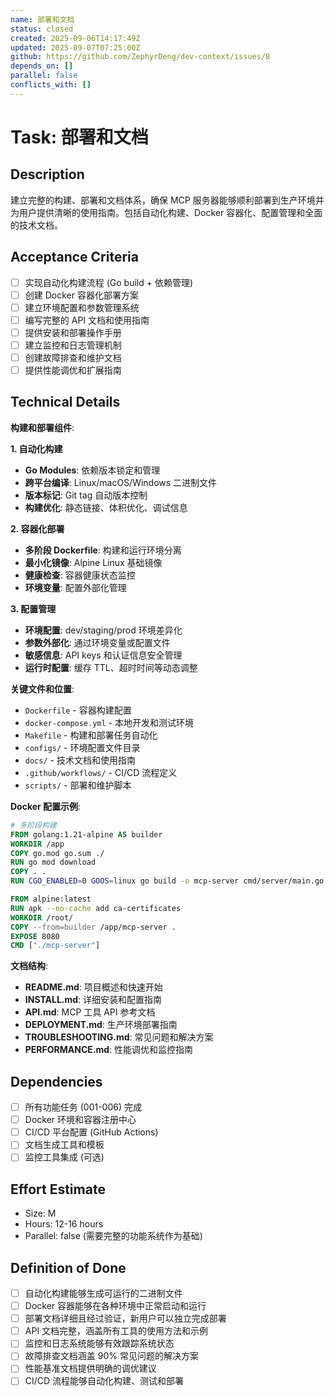 ```yaml
---
name: 部署和文档
status: closed
created: 2025-09-06T14:17:49Z
updated: 2025-09-07T07:25:00Z
github: https://github.com/ZephyrDeng/dev-context/issues/8
depends_on: []
parallel: false
conflicts_with: []
---
```



# Task: 部署和文档

## Description
建立完整的构建、部署和文档体系，确保 MCP 服务器能够顺利部署到生产环境并为用户提供清晰的使用指南。包括自动化构建、Docker 容器化、配置管理和全面的技术文档。

## Acceptance Criteria
- [ ] 实现自动化构建流程 (Go build + 依赖管理)
- [ ] 创建 Docker 容器化部署方案
- [ ] 建立环境配置和参数管理系统
- [ ] 编写完整的 API 文档和使用指南
- [ ] 提供安装和部署操作手册
- [ ] 建立监控和日志管理机制
- [ ] 创建故障排查和维护文档
- [ ] 提供性能调优和扩展指南

## Technical Details
**构建和部署组件**:

**1. 自动化构建**
- **Go Modules**: 依赖版本锁定和管理
- **跨平台编译**: Linux/macOS/Windows 二进制文件
- **版本标记**: Git tag 自动版本控制
- **构建优化**: 静态链接、体积优化、调试信息

**2. 容器化部署**
- **多阶段 Dockerfile**: 构建和运行环境分离
- **最小化镜像**: Alpine Linux 基础镜像
- **健康检查**: 容器健康状态监控
- **环境变量**: 配置外部化管理

**3. 配置管理**
- **环境配置**: dev/staging/prod 环境差异化
- **参数外部化**: 通过环境变量或配置文件
- **敏感信息**: API keys 和认证信息安全管理
- **运行时配置**: 缓存 TTL、超时时间等动态调整

**关键文件和位置**:
- `Dockerfile` - 容器构建配置
- `docker-compose.yml` - 本地开发和测试环境
- `Makefile` - 构建和部署任务自动化
- `configs/` - 环境配置文件目录
- `docs/` - 技术文档和使用指南
- `.github/workflows/` - CI/CD 流程定义
- `scripts/` - 部署和维护脚本

**Docker 配置示例**:
```dockerfile
# 多阶段构建
FROM golang:1.21-alpine AS builder
WORKDIR /app
COPY go.mod go.sum ./
RUN go mod download
COPY . .
RUN CGO_ENABLED=0 GOOS=linux go build -o mcp-server cmd/server/main.go

FROM alpine:latest
RUN apk --no-cache add ca-certificates
WORKDIR /root/
COPY --from=builder /app/mcp-server .
EXPOSE 8080
CMD ["./mcp-server"]
```

**文档结构**:
- **README.md**: 项目概述和快速开始
- **INSTALL.md**: 详细安装和配置指南
- **API.md**: MCP 工具 API 参考文档
- **DEPLOYMENT.md**: 生产环境部署指南
- **TROUBLESHOOTING.md**: 常见问题和解决方案
- **PERFORMANCE.md**: 性能调优和监控指南

## Dependencies
- [ ] 所有功能任务 (001-006) 完成
- [ ] Docker 环境和容器注册中心
- [ ] CI/CD 平台配置 (GitHub Actions)
- [ ] 文档生成工具和模板
- [ ] 监控工具集成 (可选)

## Effort Estimate
- Size: M
- Hours: 12-16 hours
- Parallel: false (需要完整的功能系统作为基础)

## Definition of Done
- [ ] 自动化构建能够生成可运行的二进制文件
- [ ] Docker 容器能够在各种环境中正常启动和运行
- [ ] 部署文档详细且经过验证，新用户可以独立完成部署
- [ ] API 文档完整，涵盖所有工具的使用方法和示例
- [ ] 监控和日志系统能够有效跟踪系统状态
- [ ] 故障排查文档涵盖 90% 常见问题的解决方案
- [ ] 性能基准文档提供明确的调优建议
- [ ] CI/CD 流程能够自动化构建、测试和部署
